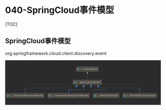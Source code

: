 # 040-SpringCloud事件模型

[TOC]

## SpringCloud事件模型

org.springframework.cloud.client.discovery.event

![image-20210128145416324](../../../assets/image-20210128145416324.png)

